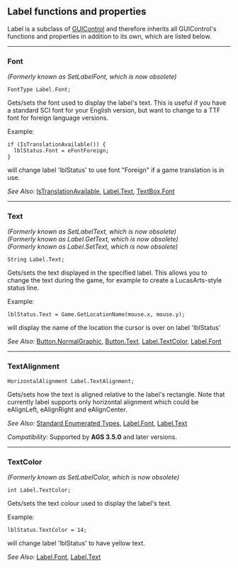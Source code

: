 ## Label functions and properties

Label is a subclass of [GUIControl](GUIControl) and therefore inherits all GUIControl's functions and properties in addition to its own, which are listed below.

---

### Font

*(Formerly known as SetLabelFont, which is now obsolete)*

    FontType Label.Font;

Gets/sets the font used to display the label's text. This is useful if
you have a standard SCI font for your English version, but want to
change to a TTF font for foreign language versions.

Example:

    if (IsTranslationAvailable()) {
      lblStatus.Font = eFontForeign;
    }

will change label 'lblStatus' to use font "Foreign" if a game
translation is in use.

*See Also:* [IsTranslationAvailable](Globalfunctions_General#istranslationavailable),
[Label.Text](Label#text),
[TextBox.Font](TextBox#font)

---

### Text

*(Formerly known as SetLabelText, which is now obsolete)*<br>
*(Formerly known as Label.GetText, which is now obsolete)*<br>
*(Formerly known as Label.SetText, which is now obsolete)*

    String Label.Text;

Gets/sets the text displayed in the specified label. This allows you to
change the text during the game, for example to create a LucasArts-style
status line.

Example:

    lblStatus.Text = Game.GetLocationName(mouse.x, mouse.y);

will display the name of the location the cursor is over on label
'lblStatus'

*See Also:* [Button.NormalGraphic](Button#normalgraphic),
[Button.Text](Button#text),
[Label.TextColor](Label#textcolor),
[Label.Font](Label#font)

---

### TextAlignment

    HorizontalAlignment Label.TextAlignment;

Gets/sets how the text is aligned relative to the label's rectangle. Note that currently label supports only horizontal alignment which could be eAlignLeft, eAlignRight and eAlignCenter.

*See Also:* [Standard Enumerated Types](StandardEnums), [Label.Font](Label#font),
[Label.Text](Label#text)

*Compatibility:* Supported by **AGS 3.5.0** and later versions.

---

### TextColor

*(Formerly known as SetLabelColor, which is now obsolete)*

    int Label.TextColor;

Gets/sets the text colour used to display the label's text.

Example:

    lblStatus.TextColor = 14;

will change label 'lblStatus' to have yellow text.

*See Also:* [Label.Font](Label#font),
[Label.Text](Label#text)

